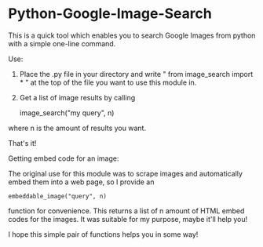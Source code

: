 Python-Google-Image-Search
==========================

This is a quick tool which enables you to search Google Images from python with a simple one-line command.

Use:
    
1. Place the .py file in your directory and write " from image_search import * " at the top of the file you want to use this module in.
    
2. Get a list of image results by calling 

    image_search("my query", n)

where n is the amount of results you want.

    
That's it!
    
    
    

Getting embed code for an image:
    
The original use for this module was to scrape images and automatically embed them into a web page, so 
I provide an 

    embeddable_image("query", n) 
    
function for convenience. This returns a list of n amount of HTML embed codes
for the images. It was suitable for my purpose, maybe it'll help you!
    
    
I hope this simple pair of functions helps you in some way!
    
    
